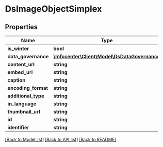 # DsImageObjectSimplex

## Properties
Name | Type | Description | Notes
------------ | ------------- | ------------- | -------------
**is_winter** | **bool** |  | [optional] 
**data_governance** | [**\Infocenter\Client\Model\DsDataGovernance**](DsDataGovernance.md) |  | [optional] 
**content_url** | **string** |  | [optional] 
**embed_url** | **string** |  | [optional] 
**caption** | **string** |  | [optional] 
**encoding_format** | **string** |  | [optional] 
**additional_type** | **string** |  | [optional] 
**in_language** | **string** |  | [optional] 
**thumbnail_url** | **string** |  | [optional] 
**id** | **string** |  | [optional] 
**identifier** | **string** |  | [optional] 

[[Back to Model list]](../../README.md#documentation-for-models) [[Back to API list]](../../README.md#documentation-for-api-endpoints) [[Back to README]](../../README.md)

